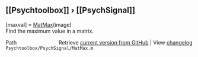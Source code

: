 ## [[Psychtoolbox]] &#8250; [[PsychSignal]]

[maxval] = [MatMax](MatMax)(image)  
Find the maximum value in a matrix.  




<div class="code_header" style="text-align:right;">
  <span style="float:left;">Path&nbsp;&nbsp;</span> <span class="counter">Retrieve <a href=
  "https://raw.github.com/Psychtoolbox-3/Psychtoolbox-3/beta/Psychtoolbox/PsychSignal/MatMax.m">current version from GitHub</a> | View <a href=
  "https://github.com/Psychtoolbox-3/Psychtoolbox-3/commits/beta/Psychtoolbox/PsychSignal/MatMax.m">changelog</a></span>
</div>
<div class="code">
  <code>Psychtoolbox/PsychSignal/MatMax.m</code>
</div>

